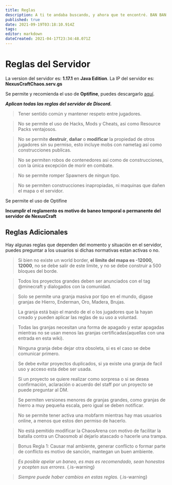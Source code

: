 ```yaml
---
title: Reglas
description: A ti te andaba buscando, y ahora que te encontré. BAN BAN BAN
published: true
date: 2021-09-19T03:18:10.914Z
tags: 
editor: markdown
dateCreated: 2021-04-17T23:34:48.071Z
---
```


# Reglas del Servidor

La version del servidor es: **1.17.1** en **Java Edition**.
La IP del servidor es: **NexusCraftChaos.serv.gs**

Se permite y recomienda el uso de **Optifine**, puedes descargarlo [aquí](optifine.net).


***Aplican todas las reglas del servidor de Discord.***

> Tener sentido común y mantener respeto entre jugadores.

> No se permite el uso de Hacks, Mods y Cheats, asi como Resource Packs ventajosos.

> No se permite **destruir**, **dañar** o **modificar** la propiedad de otros jugadores sin su permiso, esto incluye mobs con nametag así como construcciones publicas.

> No se permiten robos de contenedores asi como de construcciones, con la única excepción de morir en combate.

> No se permite romper Spawners de ningun tipo.

> No se permiten construcciones inapropiadas, ni maquinas que dañen el mapa o el servidor.

Se permite el uso de Optifine 

**Incumplir el reglamento es motivo de baneo temporal o permanente del servidor de NexusCraft**


## Reglas Adicionales

Hay algunas reglas que dependen del momento y situación en el servidor, puedes preguntar a los usuarios si dichas normativas estan activas o no. 

> Si bien no existe un world border, **el limite del mapa es -12000, 12000**, no se debe salir de este limite, y no se debe construir a 500 bloques del borde.

> Todos los proyectos grandes deben ser anunciados con el tag @minecraft y dialogados con la comunidad.

> Solo se permite una granja masiva por tipo en el mundo, digase granjas de Hierro, Enderman, Oro, Madera, Brujas.

> La granja está bajo el mando de el o los jugadores que la hayan creado y pueden aplicar las reglas de su uso a voluntad.

> Todas las granjas necesitan una forma de apagado y estar apagadas mientras no se usan menos las granjas certificadas(aquellas con una entrada en esta wiki).

> Ninguna granja debe dejar otra obsoleta, si es el caso se debe comunicar primero.

> Se debe evitar proyectos duplicados, si ya existe una granja de facil uso y acceso esta debe ser usada.

> Si un proyecto se quiere realizar como sorpresa o si se desea confirmación, aclaración o acuerdo del staff por un proyecto se puede preguntar al DM.

> Se permiten versiones menores de granjas grandes, como granjas de hierro a muy pequeña escala, pero igual se deben notificar.

> No se permite tener activa una mobfarm mientras hay mas usuarios online, a menos que estos den permiso de hacerlo.

> No está pemitido modificar la ChaosArena con motivo de facilitar la batalla contra un Chaosmob al dejarlo atascado o hacerle una trampa.

> Bonus Regla 1: Causar mal ambiente, generar conflicto o formar parte de conflicto es motivo de sanción, mantegan un buen ambiente.

> *Es posible apelar un baneo, es mas es recomendado, sean honestos y acepten sus errores.*
{.is-warning}

> *Siempre puede haber cambios en estas reglas.*
{.is-warning}


